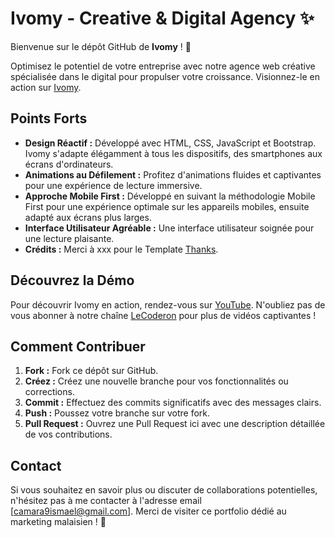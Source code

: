 # Ivomy - Creative & Digital Agency ✨

Bienvenue sur le dépôt GitHub de **Ivomy** ! 🚀

Optimisez le potentiel de votre entreprise avec notre agence web créative spécialisée dans le digital pour propulser votre croissance. Visionnez-le en action sur [Ivomy]([Ivomy](https://lecoderon.github.io/Ivomy/)).

## Points Forts

- **Design Réactif :** Développé avec HTML, CSS, JavaScript et Bootstrap. Ivomy s'adapte élégamment à tous les dispositifs, des smartphones aux écrans d'ordinateurs.
- **Animations au Défilement :** Profitez d'animations fluides et captivantes pour une expérience de lecture immersive.
- **Approche Mobile First :** Développé en suivant la méthodologie Mobile First pour une expérience optimale sur les appareils mobiles, ensuite adapté aux écrans plus larges.
- **Interface Utilisateur Agréable :** Une interface utilisateur soignée pour une lecture plaisante.
- **Crédits :** Merci à xxx pour le Template [Thanks](##).

## Découvrez la Démo

Pour découvrir Ivomy en action, rendez-vous sur [YouTube](lien_youtube). N'oubliez pas de vous abonner à notre chaîne [LeCoderon](lien_youtube) pour plus de vidéos captivantes !

## Comment Contribuer

1. **Fork :** Fork ce dépôt sur GitHub.
2. **Créez :** Créez une nouvelle branche pour vos fonctionnalités ou corrections.
3. **Commit :** Effectuez des commits significatifs avec des messages clairs.
4. **Push :** Poussez votre branche sur votre fork.
5. **Pull Request :** Ouvrez une Pull Request ici avec une description détaillée de vos contributions.

## Contact

Si vous souhaitez en savoir plus ou discuter de collaborations potentielles, n'hésitez pas à me contacter à l'adresse email [camara9ismael@gmail.com]. Merci de visiter ce portfolio dédié au marketing malaisien ! 🌟
